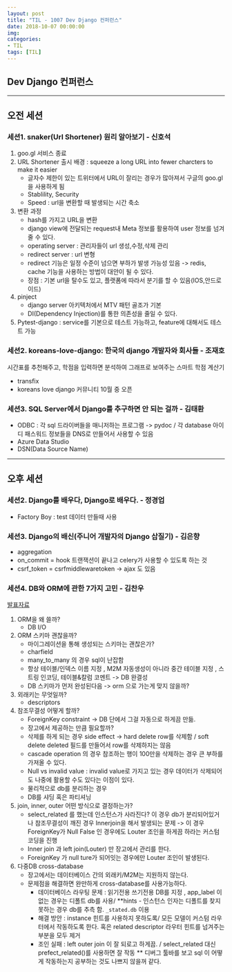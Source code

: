 ```yaml
---
layout: post
title: "TIL - 1007 Dev Django 컨퍼런스"
date: 2018-10-07 00:00:00
img:
categories:
- TIL
tags: [TIL]
---
```


## Dev Django 컨퍼런스


----

## 오전 세션
### 세션1. snaker(Url Shortener) 원리 알아보기 - 신호석
1. goo.gl 서비스 종료
2. URL Shortener 출시 배경 : squeeze a long URL into fewer charcters to make it easier
    - 글자수 제한이 있는 트위터에서 URL이 잘리는 경우가 많아져서 구글의 goo.gl을 사용하게 됨
    - Stablility, Security
    - Speed : url을 변환할 때 발생되는 시간 축소
3. 변환 과정
    - hash를 가지고 URL을 변환
    - django view에 전달되는 request내 Meta 정보를 활용하여 user 정보를 넘겨 줄 수 있다.
    - operating server : 관리자들이 url 생성,수정,삭제 관리
    - redirect server : url 변형
    - redirect 기능은 일정 수준이 넘으면 부하가 발생 가능성 있음 -> redis, cache 기능을 사용하는 방법이 대안이 될 수 있다.
    - 장점 : 기본 url을 탈수도 있고, 플랫폼에 따라서 분기를 할 수 있음(IOS,안드로이드)
4. pinject
    - django server 아키텍처에서 MTV 패턴 골조가 기본
    - DI(Dependency Injection)를 통한 의존성을 줄일 수 있다.
5. Pytest-django : service를 기본으로 테스트 가능하고, feature에 대해서도 테스트 가능

### 세션2. koreans-love-django: 한국의 django 개발자와 회사들 - 조재호
시간표를 추천해주고, 학점을 입력하면 분석하여 그래프로 보여주는 스마트 학점 계산기
- transfix
- koreans love django 커뮤니티 10월 중 오픈

### 세션3. SQL Server에서 Django를 추구하면 안 되는 걸까 - 김태환
- ODBC : 각 sql 드라이버들을 매니저하는 프로그램 -> pydoc / 각 database 아이디 패스워드 정보들을 DNS로 만들어서 사용할 수 있음
- Azure Data Studio
- DSN(Data Source Name)

----

## 오후 세션
### 세션2.  Django를 배우다, Django로 배우다. - 정경업
- Factory Boy : test 데이터 만들때 사용

### 세션3. Django의 배신(주니어 개발자의 Django 삽질기) - 김은향
- aggregation
- on_commit = hook 트랜잭션이 끝나고 celery가 사용할 수 있도록 하는 것
- csrf_token  = csrfmiddlewaretoken -> ajax 도 있음

### 세션4. DB와 ORM에 관한 7가지 고민 - 김찬우
[발표자료](bit.ly/devdjango-2018-ed)

1. ORM을 왜 쓸까?
    - DB I/O
2. ORM 스키마 괜찮을까?
    - 마이그레이션을 통해 생성되는 스키마는 괜찮은가?
    - charfield
    - many_to_many 의 경우 sql이 난잡함
    - 항상 테이블/인덱스 이름 지정 , M2M 자동생성이 아니라 중간 테이블 지정 , 스트링 인코딩, 테이블&칼럼 코멘트 -> DB 완결성
    - DB 스키마가 먼저 완성된다음 -> orm 으로 가는게 맞지 않을까?
3. 외래키는 무엇일까?
    - descriptors
4. 참조무결성 어떻게 할까?
    - ForeignKey constraint -> DB 단에서 그걸 자동으로 하게끔 만듦.
    - 장고에서 제공하는 만큼 필요할까?
    - 삭제를 하게 되는 경우 side effect -> hard delete row를 삭제함 / soft delete deleted 필드를 만들어서 row를 삭제하지는 않음
    - cascade operation 의 경우 참조하는 행이 100만을 삭제하는 경우 큰 부하를 가져올 수 있다.
    - Null vs invalid value : invalid value로 가지고 있는 경우 데이터가 삭제되어도 나중에 활용할 수도 있다는 이점이 있다.
    - 물리적으로 db를 분리하는 경우
    - DB를 샤딩 혹은 파티셔닝
5. join, inner, outer 어떤 방식으로 결정하는가?
    - select_related 를 했는데 인스턴스가 사라진다? 이 경우 db가 분리되어있거나 참조무결성이 깨진 경우 Innerjoin을 해서 발생되는 문제 -> 이 경우 ForeignKey가 Null False 인 경우에도 Louter 조인을 하게끔 하라는 커스텀 코딩을 진행
    - Inner join 과 left join(Louter) 만 장고에서 관리를 한다.
    - ForeignKey 가 null ture가 되어잇는 경우에만 Louter 조인이 발생된다.
6. 다중DB cross-database
    - 장고에서는 데이터베이스 간의 외래키/M2M는 지원하지 않는다.
    - 문제점을 해결하면 완만하게 cross-database를 사용가능하다.
        - 데이터베이스 라우팅 문제 : 읽기전용 쓰기전용 DB를 지정 , app_label 이 없는 경우는 디폴트 db를 사용/ **hints - 인스턴스 인자는 디폴트를 찾지 못하는 경우 db를 추측 함.  `_stated.db` 이용
        - 해결 방안 : instance 힌트를 사용하지 못하도록/ 모든 모델이 커스텀 라우터에서 작동하도록 한다. 혹은 related descriptor 라우터 힌트를 넘겨주는 부분을 모두 제거
        - 조인 실패 : left outer join 이 잘 되로고 하게끔. / select_related 대신 prefect_related()를 사용하면 잘 작동
** 디버그 툴바를 보고 sql 이 어떻게 작동하는지 공부하는 것도 나쁘지 않을꺼 같다.
